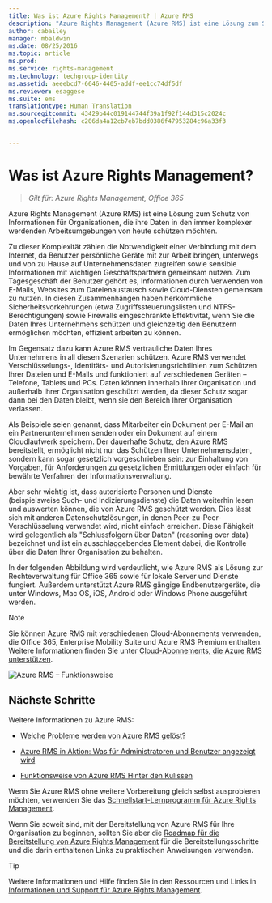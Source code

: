 ```yaml
---
title: Was ist Azure Rights Management? | Azure RMS
description: "Azure Rights Management (Azure RMS) ist eine Lösung zum Schutz von Informationen für Organisationen, die ihre Daten unabhängig von deren Speicherort schützen möchten. Diese Lösung unterstützt gängige moderne Endbenutzergeräte, auf denen Windows, Mac OS, iOS, Android oder Windows Phone ausgeführt wird."
author: cabailey
manager: mbaldwin
ms.date: 08/25/2016
ms.topic: article
ms.prod: 
ms.service: rights-management
ms.technology: techgroup-identity
ms.assetid: aeeebcd7-6646-4405-addf-ee1cc74df5df
ms.reviewer: esaggese
ms.suite: ems
translationtype: Human Translation
ms.sourcegitcommit: 43429b44c019144744f39a1f92f144d315c2024c
ms.openlocfilehash: c206da4a12cb7eb7bdd0386f47953284c96a33f3


---
```


# Was ist Azure Rights Management?

>*Gilt für: Azure Rights Management, Office 365*


Azure Rights Management (Azure RMS) ist eine Lösung zum Schutz von Informationen für Organisationen, die ihre Daten in den immer komplexer werdenden Arbeitsumgebungen von heute schützen möchten.

Zu dieser Komplexität zählen die Notwendigkeit einer Verbindung mit dem Internet, da Benutzer persönliche Geräte mit zur Arbeit bringen, unterwegs und von zu Hause auf Unternehmensdaten zugreifen sowie sensible Informationen mit wichtigen Geschäftspartnern gemeinsam nutzen. Zum Tagesgeschäft der Benutzer gehört es, Informationen durch Verwenden von E-Mails, Websites zum Dateienaustausch sowie Cloud-Diensten gemeinsam zu nutzen. In diesen Zusammenhängen haben herkömmliche Sicherheitsvorkehrungen (etwa Zugriffssteuerungslisten und NTFS-Berechtigungen) sowie Firewalls eingeschränkte Effektivität, wenn Sie die Daten Ihres Unternehmens schützen und gleichzeitig den Benutzern ermöglichen möchten, effizient arbeiten zu können.

Im Gegensatz dazu kann Azure RMS vertrauliche Daten Ihres Unternehmens in all diesen Szenarien schützen. Azure RMS verwendet Verschlüsselungs-, Identitäts- und Autorisierungsrichtlinien zum Schützen Ihrer Dateien und E-Mails und funktioniert auf verschiedenen Geräten – Telefone, Tablets und PCs. Daten können innerhalb Ihrer Organisation und außerhalb Ihrer Organisation geschützt werden, da dieser Schutz sogar dann bei den Daten bleibt, wenn sie den Bereich Ihrer Organisation verlassen.

Als Beispiele seien genannt, dass Mitarbeiter ein Dokument per E-Mail an ein Partnerunternehmen senden oder ein Dokument auf einem Cloudlaufwerk speichern. Der dauerhafte Schutz, den Azure RMS bereitstellt, ermöglicht nicht nur das Schützen Ihrer Unternehmensdaten, sondern kann sogar gesetzlich vorgeschrieben sein: zur Einhaltung von Vorgaben, für Anforderungen zu gesetzlichen Ermittlungen oder einfach für bewährte Verfahren der Informationsverwaltung.

Aber sehr wichtig ist, dass autorisierte Personen und Dienste (beispielsweise Such- und Indizierungsdienste) die Daten weiterhin lesen und auswerten können, die von Azure RMS geschützt werden. Dies lässt sich mit anderen Datenschutzlösungen, in denen Peer-zu-Peer-Verschlüsselung verwendet wird, nicht einfach erreichen. Diese Fähigkeit wird gelegentlich als "Schlussfolgern über Daten" (reasoning over data) bezeichnet und ist ein ausschlaggebendes Element dabei, die Kontrolle über die Daten Ihrer Organisation zu behalten.

In der folgenden Abbildung wird verdeutlicht, wie Azure RMS als Lösung zur Rechteverwaltung für Office 365 sowie für lokale Server und Dienste fungiert. Außerdem unterstützt Azure RMS gängige Endbenutzergeräte, die unter Windows, Mac OS, iOS, Android oder Windows Phone ausgeführt werden.

> [!NOTE]
Sie können Azure RMS mit verschiedenen Cloud-Abonnements verwenden, die Office 365, Enterprise Mobility Suite und Azure RMS Premium enthalten. Weitere Informationen finden Sie unter [Cloud-Abonnements, die Azure RMS unterstützen](../get-started/requirements-subscriptions.md).

![Azure RMS – Funktionsweise](../media/AzRMS_elements.png)

## Nächste Schritte

Weitere Informationen zu Azure RMS:

-   [Welche Probleme werden von Azure RMS gelöst?](azure-rms-problems-it-solves.md)

-   [Azure RMS in Aktion: Was für Administratoren und Benutzer angezeigt wird](what-admins-users-see.md)

-   [Funktionsweise von Azure RMS Hinter den Kulissen](how-does-it-work.md)



Wenn Sie Azure RMS ohne weitere Vorbereitung gleich selbst ausprobieren möchten, verwenden Sie das [Schnellstart-Lernprogramm für Azure Rights Management](../get-started/quick-start-tutorial.md).

Wenn Sie soweit sind, mit der Bereitstellung von Azure RMS für Ihre Organisation zu beginnen, sollten Sie aber die [Roadmap für die Bereitstellung von Azure Rights Management](../plan-design/deployment-roadmap.md) für die Bereitstellungsschritte und die darin enthaltenen Links zu praktischen Anweisungen verwenden.

> [!TIP]
> Weitere Informationen und Hilfe finden Sie in den Ressourcen und Links in [Informationen und Support für Azure Rights Management](../get-started/information-support.md).



<!--HONumber=Aug16_HO4-->



